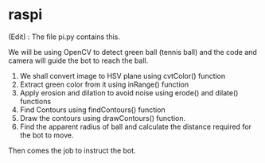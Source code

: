 raspi
=====

(Edit) : The file pi.py contains this.

We will be using OpenCV to detect green ball (tennis ball) and the code and camera will guide the bot to reach the ball.

1. We shall convert image to HSV plane using cvtColor() function
2. Extract green color from it using inRange() function
3. Apply erosion and dilation to avoid noise using erode() and dilate() functions
4. Find Contours using findContours() function
5. Draw the contours using drawContours() function.
6. Find the apparent radius of ball and calculate the distance required for the bot to move.

Then comes the job to instruct the bot.


